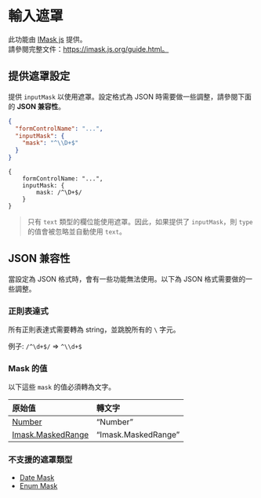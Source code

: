 # 輸入遮罩

此功能由 [IMask js](http://imask.js.org/) 提供。<br>
請參閱完整文件：https://imask.js.org/guide.html。

## 提供遮罩設定

提供 `inputMask` 以使用遮罩。設定格式為 JSON 時需要做一些調整，請參閱下面的 **JSON 兼容性**。

<doc-tab>

<doc-code name="JSON">

```json
{
  "formControlName": "...",
  "inputMask": {
    "mask": "^\\D+$"
  }
}
```

</doc-code>

<doc-code name="TS">

```tsx
{
	formControlName: "...",
	inputMask: {
		mask: /^\D+$/
	}
}
```

</doc-code>

</doc-tab>

> 只有 `text` 類型的欄位能使用遮罩。因此，如果提供了 `inputMask`，則 `type` 的值會被忽略並自動使用 `text`。

## JSON 兼容性

當設定為 JSON 格式時，會有一些功能無法使用。以下為 JSON 格式需要做的一些調整。

### 正則表達式

所有正則表達式需要轉為 string，並跳脫所有的 `\` 字元。

例子: `/^\d+$/` ⇒ `^\\d+$`

### Mask 的值

[Number]: https://imask.js.org/guide.html#masked-number
[Imask.MaskedRange]: https://imask.js.org/guide.html#masked-range

以下這些 `mask` 的值必須轉為文字。

| 原始值              | 轉文字              |
| :------------------ | :------------------ |
| [Number]            | “Number”            |
| [Imask.MaskedRange] | “Imask.MaskedRange” |

### 不支援的遮罩類型

- [Date Mask](https://imask.js.org/guide.html#masked-date)
- [Enum Mask](https://imask.js.org/guide.html#enum)
